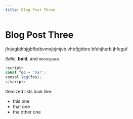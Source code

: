 ```yaml
---
title: Blog Post Three
---
```

# Blog Post Three
jfnjegbjhbjgbfbdbvmnjbjmjvb   vhbfjghbre bfehjherb jhfeguf


*Italic*, **bold**, and `monospace`


```js
<script>
const foo = 'bar';
consol.log(foo);
</script>

```

Itemized lists look like:

* this one
* that one
* the other one